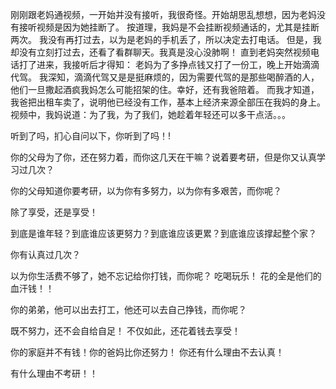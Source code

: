 刚刚跟老妈通视频，一开始并没有接听，我很奇怪。开始胡思乱想想，因为老妈没有接听视频是因为她挂断了。
按道理，我妈是不会挂断视频通话的，尤其是挂断两次。
我没有再打过去，以为是老妈的手机丢了，所以决定去打电话。
但是，我却没有立刻打过去，还看了看群聊天。我真是没心没肺啊！
直到老妈突然视频电话打了进来，我接听后才得知：
	老妈为了多挣点钱又打了一份工，晚上开始滴滴代驾。
	我深知，滴滴代驾又是是挺麻烦的，因为需要代驾的是那些喝醉酒的人，他们一旦撒起酒疯我妈怎么可能招架的住。幸好，还有我爸陪着。
	而我才知道，我爸把出租车卖了，说明他已经没有工作，基本上经济来源全部压在我妈的身上。
	视频中，我妈说道：为了我，为了我们，她趁着年轻还可以多干点活。。。

听到了吗，扪心自问以下，你听到了吗！!

你的父母为了你，还在努力着，而你这几天在干嘛？说着要考研，但是你又认真学习过几次？

你的父母知道你要考研，以为你有多努力，以为你有多艰苦，而你呢？

除了享受，还是享受！

到底是谁年轻？到底谁应该更努力？到底谁应该更累？到底谁应该撑起整个家？

你有认真过几次？

以为你生活费不够了，她不忘记给你打钱，而你呢？ 吃喝玩乐！ 花的全是他们的血汗钱！！

你的弟弟，他可以出去打工，他还可以去自己挣钱，而你呢？

既不努力，还不会自给自足！ 不仅如此，还花着钱去享受！

你的家庭并不有钱！你的爸妈比你还努力！ 你还有什么理由不去认真！

有什么理由不考研！！